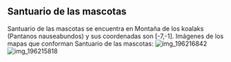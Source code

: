 ## Santuario de las mascotas
Santuario de las mascotas se encuentra en Montaña de los koalaks (Pantanos nauseabundos) y sus coordenadas son [-7,-1].
Imágenes de los mapas que conforman Santuario de las mascotas:
![img_196216842](https://media.discordapp.net/attachments/1115311447145193482/1115345485063008296/196216842.jpg)
![img_196215818](https://media.discordapp.net/attachments/1115311447145193482/1115345460043980880/196215818.jpg)